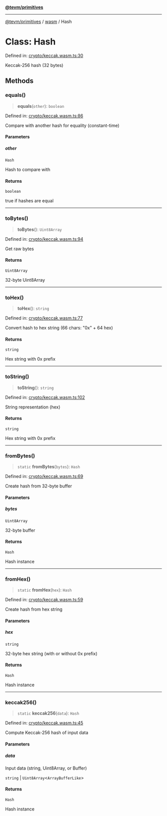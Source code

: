 [**@tevm/primitives**](../../../../README.md)

***

[@tevm/primitives](../../../../globals.md) / [wasm](../README.md) / Hash

# Class: Hash

Defined in: [crypto/keccak.wasm.ts:30](https://github.com/evmts/primitives/blob/main/src/crypto/keccak.wasm.ts#L30)

Keccak-256 hash (32 bytes)

## Methods

### equals()

> **equals**(`other`): `boolean`

Defined in: [crypto/keccak.wasm.ts:86](https://github.com/evmts/primitives/blob/main/src/crypto/keccak.wasm.ts#L86)

Compare with another hash for equality (constant-time)

#### Parameters

##### other

`Hash`

Hash to compare with

#### Returns

`boolean`

true if hashes are equal

***

### toBytes()

> **toBytes**(): `Uint8Array`

Defined in: [crypto/keccak.wasm.ts:94](https://github.com/evmts/primitives/blob/main/src/crypto/keccak.wasm.ts#L94)

Get raw bytes

#### Returns

`Uint8Array`

32-byte Uint8Array

***

### toHex()

> **toHex**(): `string`

Defined in: [crypto/keccak.wasm.ts:77](https://github.com/evmts/primitives/blob/main/src/crypto/keccak.wasm.ts#L77)

Convert hash to hex string (66 chars: "0x" + 64 hex)

#### Returns

`string`

Hex string with 0x prefix

***

### toString()

> **toString**(): `string`

Defined in: [crypto/keccak.wasm.ts:102](https://github.com/evmts/primitives/blob/main/src/crypto/keccak.wasm.ts#L102)

String representation (hex)

#### Returns

`string`

Hex string with 0x prefix

***

### fromBytes()

> `static` **fromBytes**(`bytes`): `Hash`

Defined in: [crypto/keccak.wasm.ts:69](https://github.com/evmts/primitives/blob/main/src/crypto/keccak.wasm.ts#L69)

Create hash from 32-byte buffer

#### Parameters

##### bytes

`Uint8Array`

32-byte buffer

#### Returns

`Hash`

Hash instance

***

### fromHex()

> `static` **fromHex**(`hex`): `Hash`

Defined in: [crypto/keccak.wasm.ts:59](https://github.com/evmts/primitives/blob/main/src/crypto/keccak.wasm.ts#L59)

Create hash from hex string

#### Parameters

##### hex

`string`

32-byte hex string (with or without 0x prefix)

#### Returns

`Hash`

Hash instance

***

### keccak256()

> `static` **keccak256**(`data`): `Hash`

Defined in: [crypto/keccak.wasm.ts:45](https://github.com/evmts/primitives/blob/main/src/crypto/keccak.wasm.ts#L45)

Compute Keccak-256 hash of input data

#### Parameters

##### data

Input data (string, Uint8Array, or Buffer)

`string` | `Uint8Array`\<`ArrayBufferLike`\>

#### Returns

`Hash`

Hash instance
